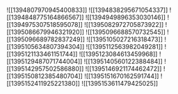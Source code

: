 ![[1394807970945400833]]
![[1394838295671054337]]
![[1394848775164866567]]
![[1394949896353030146]]
![[1394975307518595078]]
![[1395082972705873922]]
![[1395086679946321920]]
![[1395096688570732545]]
![[1395096689782837249]]
![[1395105027216318473]]
![[1395105634807394304]]
![[1395112563982049281]]
![[1395121133461151744]]
![[1395123084613459968]]
![[1395129487071744004]]
![[1395140560122388484]]
![[1395142957502586880]]
![[1395146921174462472]]
![[1395150812385480704]]
![[1395151670162591744]]
![[1395152411925221380]]
![[1395153611479425025]]
